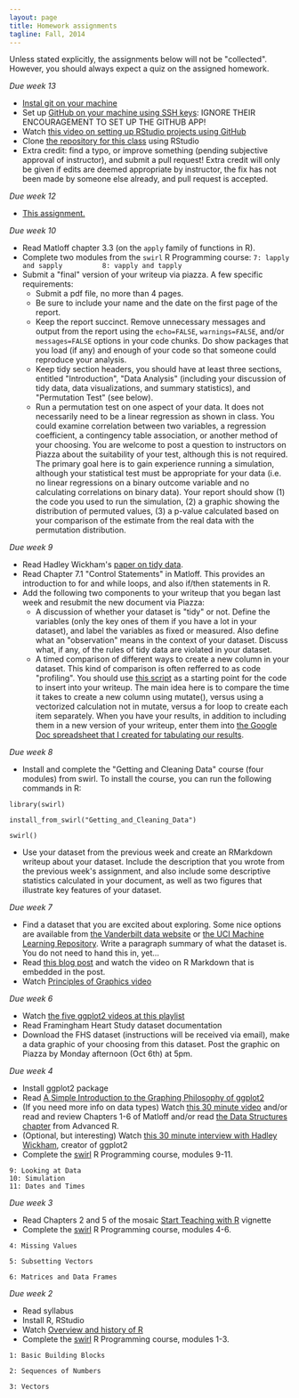 ```yaml
---
layout: page
title: Homework assignments
tagline: Fall, 2014
---
```




Unless stated explicitly, the assignments below will not be "collected". However, you should always expect a quiz on the assigned homework. 

<!-- Please select a blog entry that you'd like to present (briefly) on Wednesday, October 8th.  These should be from 2013 or later and relate to statistics, data science, or R. See http://simplystatistics.org, http://www.statsblogs.com, http://r-bloggers.com, http://fivethirtyeight.com, or http://www.statschat.org.nz for examples. Please submit your choice on Moodle by midnight on Monday.  The presentations will be no more than 90 seconds long and should provide a brief summary of the entry, why you found it interesting, and what question you have after reading it. -->

_Due week 13_

* [Instal git on your machine](http://git-scm.com/book/en/v2/Getting-Started-Installing-Git)
* Set up [GitHub on your machine using SSH keys](https://help.github.com/articles/generating-ssh-keys/): IGNORE THEIR ENCOURAGEMENT TO SET UP THE GITHUB APP!
* Watch [this video on setting up RStudio projects using GitHub](http://www.youtube.com/watch?v=YxZ8J2rqhEM)
* Clone [the repository for this class](https://github.com/nickreich/statComp2014/tree/gh-pages) using RStudio
* Extra credit: find a typo, or improve something (pending subjective approval of instructor), and submit a pull request! Extra credit will only be given if edits are deemed appropriate by instructor, the fix has not been made by someone else already, and pull request is accepted.

_Due week 12_

* [This assignment.](../homework/homework-for-week-12.pdf)

_Due week 10_

* Read Matloff chapter 3.3 (on the `apply` family of functions in R).
* Complete two modules from the `swirl` R Programming course:
```7: lapply and sapply          8: vapply and tapply```
* Submit a "final" version of your writeup via piazza. A few specific requirements:
   + Submit a pdf file, no more than 4 pages.
   + Be sure to include your name and the date on the first page of the report.
   + Keep the report succinct. Remove unnecessary messages and output from the report using the `echo=FALSE`, `warnings=FALSE`, and/or `messages=FALSE` options in your code chunks. Do show packages that you load (if any) and enough of your code so that someone could reproduce your analysis. 
   + Keep tidy section headers, you should have at least three sections, entitled "Introduction", "Data Analysis" (including your discussion of tidy data, data visualizations, and summary statistics), and "Permutation Test" (see below).
   + Run a permutation test on one aspect of your data. It does not necessarily need to be a linear regression as shown in class. You could examine correlation between two variables, a regression coefficient, a contingency table association, or another method of your choosing. You are welcome to post a question to instructors on Piazza about the suitability of your test, although this is not required. The primary goal here is to gain experience running a simulation, although your statistical test must be appropriate for your data (i.e. no linear regressions on a binary outcome variable and no calculating correlations on binary data). Your report should show (1) the code you used to run the simulation, (2) a graphic showing the distribution of permuted values, (3) a p-value calculated based on your comparison of the estimate from the real data with the permutation distribution.




_Due week 9_

* Read Hadley Wickham's [paper on tidy data](http://vita.had.co.nz/papers/tidy-data.pdf).
* Read Chapter 7.1 "Control Statements" in Matloff. This provides an introduction to for and while loops, and also if/then statements in R.
* Add the following two components to your writeup that you began last week and resubmit the new document via Piazza:
    + A discussion of whether your dataset is "tidy" or not. Define the variables (only the key ones of them if you have a lot in your dataset), and label the variables as fixed or measured. Also define what an "observation" means in the context of your dataset. Discuss what, if any, of the rules of tidy data are violated in your dataset.
    + A timed comparison of different ways to create a new column in your dataset. This kind of comparison is often refferred to as code "profiling". You should use [this script](../scripts/new-column-script.R) as a starting point for the code to insert into your writeup. The main idea here is to compare the time it takes to create a new column using mutate(), versus using a vectorized calculation not in mutate, versus a for loop to create each item separately. When you have your results, in addition to including them in a new version of your writeup, enter them into [the Google Doc spreadsheet that I created for tabulating our results](https://docs.google.com/a/umass.edu/spreadsheets/d/1BDyPuKewUkkQerROXruCY3tKXqxz5YNizHcsvF_7bgI/edit?usp=sharing).

_Due week 8_

* Install and complete the "Getting and Cleaning Data" course (four modules) from swirl. To install the course, you can run the following commands in R:

```
library(swirl) 
```

```
install_from_swirl("Getting_and_Cleaning_Data") 
```

```
swirl()
```

* Use your dataset from the previous week and create an RMarkdown writeup about your dataset. Include the description that you wrote from the previous week's assignment, and also include some descriptive statistics calculated in your document, as well as two figures that illustrate key features of your dataset.


_Due week 7_

* Find a dataset that you are excited about exploring. Some nice options are available from [the Vanderbilt data website](http://biostat.mc.vanderbilt.edu/wiki/Main/DataSets) or [the UCI Machine Learning Repository](http://archive.ics.uci.edu/ml/). Write a paragraph summary of what the dataset is. You do not need to hand this in, yet...
* Read [this blog post](http://blog.rstudio.org/2014/06/18/r-markdown-v2/) and watch the video on R Markdown that is embedded in the post.
* Watch [Principles of Graphics video](https://www.youtube.com/watch?v=6lOvA_y7p7w)

_Due week 6_

* Watch [the five ggplot2 videos at this playlist](https://www.youtube.com/playlist?list=PLjTlxb-wKvXPhZ7tQwlROtFjorSj9tUyZ)
* Read Framingham Heart Study dataset documentation
* Download the FHS dataset (instructions will be received via email), make a data graphic of your choosing from this dataset. Post the graphic on Piazza by Monday afternoon (Oct 6th) at 5pm.

_Due week 4_

* Install ggplot2 package
* Read [A Simple Introduction to the Graphing Philosophy of ggplot2](http://tomhopper.me/2014/03/28/a-simple-introduction-to-the-graphing-philosophy-of-ggplot2/)
* (If you need more info on data types) Watch [this 30 minute video](https://www.youtube.com/watch?v=5AQM-yUX9zg&index=6&list=PLjTlxb-wKvXNSDfcKPFH2gzHGyjpeCZmJ) and/or read and review Chapters 1-6 of Matloff and/or read [the Data Structures chapter](http://adv-r.had.co.nz/Data-structures.html) from Advanced R. 
* (Optional, but interesting) Watch [this 30 minute interview with Hadley Wickham](https://www.youtube.com/watch?v=JxwxefRAu70), creator of ggplot2
* Complete the [swirl](http://swirlstats.com/students.html) R Programming course, modules 9-11.
```
9: Looking at Data           
10: Simulation                
11: Dates and Times 
```

_Due week 3_

* Read Chapters 2 and 5 of the mosaic [Start Teaching with R](http://cran.r-project.org/web/packages/mosaic/vignettes/V2StartTeaching.pdf) vignette
* Complete the [swirl](http://swirlstats.com/students.html) R Programming course, modules 4-6.

```
4: Missing Values
```

```
5: Subsetting Vectors
```

```
6: Matrices and Data Frames
```

_Due week 2_

* Read syllabus
* Install R, RStudio
* Watch [Overview and history of R](https://www.youtube.com/watch?v=kzxHxFHW6hs)
* Complete the [swirl](http://swirlstats.com/students.html) R Programming course, modules 1-3.

```
1: Basic Building Blocks
```

```
2: Sequences of Numbers
```

```
3: Vectors
```

